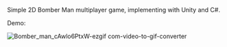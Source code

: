 Simple 2D Bomber Man multiplayer game, implementing with Unity and C#. 

Demo:

![Bomber_man_cAwlo6PtxW-ezgif com-video-to-gif-converter](https://github.com/user-attachments/assets/0315db0c-64a0-44ed-94f7-94bc44e85a7e)
